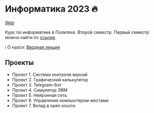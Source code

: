 # Информатика 2023 🔥

[Web](https://ckorikov.github.io/2023-spring-computer-science)

Курс по информатике в Политехе. Второй семестр. Первый семестр можно найти по [ссылке](https://github.com/ckorikov/2022-fall-computer-science). 

ℹ️ О курсе: [Вводная лекция](https://ckorikov.github.io/2023-spring-computer-science/01_intro.html)

## Проекты

- Проект 1.	Система контроля версий
- Проект 2.	Графический калькулятор
- Проект 3.	Telegram-бот
- Проект 4.	Симулятор ЭВМ
- Проект 5.	Нейронная сеть
- Проект 6.	Управление компьютером жестами
- Проект 7.	Вклад в open source
